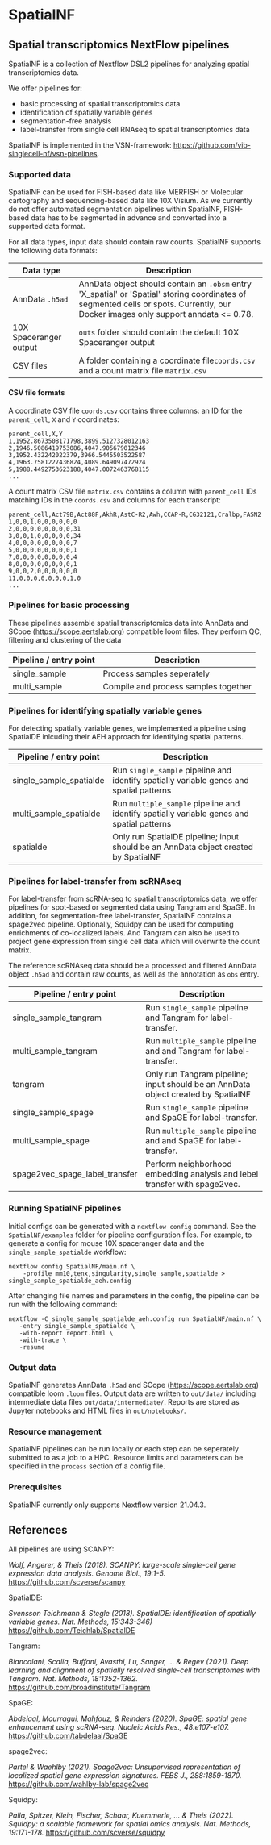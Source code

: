 # SpatialNF

## Spatial transcriptomics NextFlow pipelines

SpatialNF is a collection of Nextflow DSL2 pipelines for analyzing spatial transcriptomics data.

We offer pipelines for:
- basic processing of spatial transcriptomics data
- identification of spatially variable genes
- segmentation-free analysis
- label-transfer from single cell RNAseq to spatial transcriptomics data

SpatialNF is implemented in the VSN-framework: https://github.com/vib-singlecell-nf/vsn-pipelines.

### Supported data

SpatialNF can be used for FISH-based data like MERFISH or Molecular cartography and sequencing-based data like 10X Visium. As we currently do not offer automated segmentation pipelines within SpatialNF, FISH-based data has to be segmented in advance and converted into a supported data format.

For all data types, input data should contain raw counts. SpatialNF supports the following data formats:

| Data type  | Description |
| ------------- | ------------- |
| AnnData `.h5ad`  | AnnData object should contain an `.obsm` entry 'X_spatial' or 'Spatial' storing coordinates of segmented cells or spots. Currently, our Docker images only support anndata <= 0.78. |
| 10X Spaceranger output | `outs` folder should contain the default 10X Spaceranger output |
| CSV files | A folder containing a coordinate file`coords.csv` and a count matrix file `matrix.csv`|

#### CSV file formats

A coordinate CSV file `coords.csv` contains three columns: an ID for the `parent_cell`, `X` and  `Y` coordinates:

```
parent_cell,X,Y
1,1952.8673508171798,3899.5127328012163
2,1946.5086419753086,4047.905679012346
3,1952.432242022379,3966.5445503522587
4,1963.7581227436824,4089.649097472924
5,1988.4492753623188,4047.0072463768115
...
```

A count matrix CSV file `matrix.csv` contains a column with `parent_cell` IDs matching IDs in the `coords.csv` and columns for each transcript:

```
parent_cell,Act79B,Act88F,AkhR,AstC-R2,Awh,CCAP-R,CG32121,Cralbp,FASN2
1,0,0,1,0,0,0,0,0,0
2,0,0,0,0,0,0,0,0,31
3,0,0,1,0,0,0,0,0,34
4,0,0,0,0,0,0,0,0,7
5,0,0,0,0,0,0,0,0,1
7,0,0,0,0,0,0,0,0,4
8,0,0,0,0,0,0,0,0,1
9,0,0,2,0,0,0,0,0,0
11,0,0,0,0,0,0,0,1,0
...
```

### Pipelines for basic processing

These pipelines assemble spatial transcriptomics data into AnnData and SCope (https://scope.aertslab.org) compatible loom files. They perform QC, filtering and clustering of the data

| Pipeline / entry point  | Description |
| ------------- | ------------- |
| single_sample | Process samples seperately |
| multi_sample | Compile and process samples together |

### Pipelines for identifying spatially variable genes

For detecting spatially variable genes, we implemented a pipeline using SpatialDE inlcuding their AEH approach for identifying spatial patterns.

| Pipeline / entry point  | Description |
| ------------- | ------------- |
| single_sample_spatialde | Run `single_sample` pipeline and identify spatially variable genes and spatial patterns |
| multi_sample_spatialde | Run `multiple_sample` pipeline and identify spatially variable genes and spatial patterns |
| spatialde | Only run SpatialDE pipeline; input should be an AnnData object created by SpatialNF |


### Pipelines for label-transfer from scRNAseq

For label-transfer from scRNA-seq to spatial transcriptomics data, we offer pipelines for spot-based or segmented data using Tangram and SpaGE.
In addition, for segmentation-free label-transfer, SpatialNF contains a spage2vec pipeline.
Optionally, Squidpy can be used for computing enrichments of co-localized labels.
And Tangram can also be used to project gene expression from single cell data which will overwrite the count matrix.

The reference scRNAseq data should be a processed and filtered AnnData object `.h5ad` and contain raw counts, as well as the annotation as `obs` entry.

| Pipeline / entry point  | Description |
| ------------- | ------------- |
| single_sample_tangram | Run `single_sample` pipeline and Tangram for label-transfer. |
| multi_sample_tangram | Run `multiple_sample` pipeline and and Tangram for label-transfer. |
| tangram | Only run Tangram pipeline; input should be an AnnData object created by SpatialNF |
| single_sample_spage | Run `single_sample` pipeline and SpaGE for label-transfer. |
| multi_sample_spage | Run `multiple_sample` pipeline and and SpaGE for label-transfer. |
| spage2vec_spage_label_transfer | Perform neighborhood embedding analysis and lebel transfer with spage2vec. |


### Running SpatialNF pipelines

Initial configs can be generated with a `nextflow config` command. See the `SpatialNF/examples` folder for pipeline configuration files.
For example, to generate a config for mouse 10X spaceranger data and the `single_sample_spatialde` workflow:

```
nextflow config SpatialNF/main.nf \
    -profile mm10,tenx,singularity,single_sample,spatialde > single_sample_spatialde_aeh.config
```

After changing file names and parameters in the config, the pipeline can be run with the following command:

```
nextflow -C single_sample_spatialde_aeh.config run SpatialNF/main.nf \
   -entry single_sample_spatialde \
   -with-report report.html \
   -with-trace \
   -resume
```


### Output data

SpatialNF generates AnnData `.h5ad` and SCope (https://scope.aertslab.org) compatible loom `.loom` files.
Output data are written to `out/data/` including intermediate data files `out/data/intermediate/`.
Reports are stored as Jupyter notebooks and HTML files in `out/notebooks/`.


### Resource management

SpatialNF pipelines can be run locally or each step can be seperately submitted to as a job to a HPC.
Resource limits and parameters can be specified in the `process` section of a config file.


### Prerequisites

SpatialNF currently only supports Nextflow version 21.04.3.


## References

All pipelines are using SCANPY:

_Wolf, Angerer, & Theis (2018). SCANPY: large-scale single-cell gene expression data analysis. Genome Biol., 19:1-5._
https://github.com/scverse/scanpy

SpatialDE:

_Svensson Teichmann & Stegle (2018). SpatialDE: identification of spatially variable genes. Nat. Methods, 15:343-346)_
https://github.com/Teichlab/SpatialDE

Tangram:

_Biancalani, Scalia, Buffoni, Avasthi, Lu, Sanger, ... & Regev (2021). Deep learning and alignment of spatially resolved single-cell transcriptomes with Tangram. Nat. Methods, 18:1352-1362._
https://github.com/broadinstitute/Tangram

SpaGE:

_Abdelaal, Mourragui, Mahfouz, & Reinders (2020). SpaGE: spatial gene enhancement using scRNA-seq. Nucleic Acids Res., 48:e107-e107._
https://github.com/tabdelaal/SpaGE

spage2vec:

_Partel & Waehlby (2021). Spage2vec: Unsupervised representation of localized spatial gene expression signatures. FEBS J., 288:1859-1870._
https://github.com/wahlby-lab/spage2vec

Squidpy:

_Palla, Spitzer, Klein, Fischer, Schaar, Kuemmerle, ... & Theis (2022). Squidpy: a scalable framework for spatial omics analysis. Nat. Methods, 19:171-178._
https://github.com/scverse/squidpy
